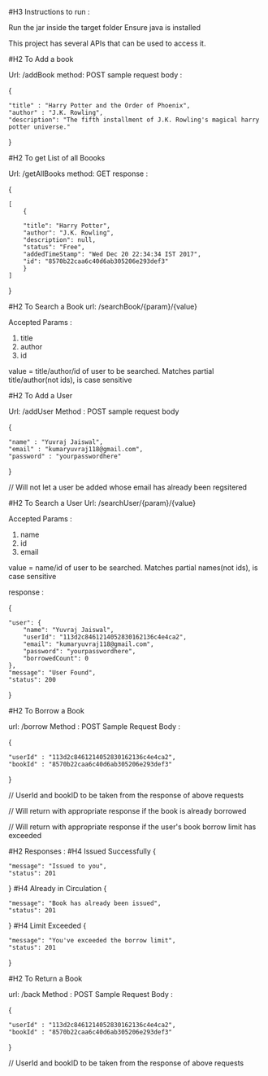 #H3 Instructions to run :

Run the jar inside the target folder
Ensure java is installed


This project has several APIs that can be used to access it.



#H2 To Add a book

Url: /addBook
method: POST
sample request body :

{

	"title" : "Harry Potter and the Order of Phoenix",
	"author" : "J.K. Rowling",
	"description": "The fifth installment of J.K. Rowling's magical harry potter universe."
}

#H2 To get List of all Boooks

Url: /getAllBooks
method: GET
response :

{

	[
	    {

		"title": "Harry Potter",
		"author": "J.K. Rowling",
		"description": null,
		"status": "Free",
		"addedTimeStamp": "Wed Dec 20 22:34:34 IST 2017",
		"id": "8570b22caa6c40d6ab305206e293def3"
	    }
	]
}


#H2 To Search a Book
url: /searchBook/{param}/{value}

Accepted Params : 
1. title
2. author
3. id

value = title/author/id of user to be searched. Matches partial title/author(not ids), is case sensitive


#H2 To Add a User

Url: /addUser
Method :  POST
sample request body

{

	"name" : "Yuvraj Jaiswal",
	"email" : "kumaryuvraj118@gmail.com",
	"password" : "yourpasswordhere"

}

// Will not let a user be added whose email has already been regsitered

#H2 To Search a User
Url: /searchUser/{param}/{value}

Accepted Params : 
1. name
2. id
3. email

value = name/id of user to be searched. Matches partial names(not ids), is case sensitive

response :

{

    "user": {
        "name": "Yuvraj Jaiswal",
        "userId": "113d2c8461214052830162136c4e4ca2",
        "email": "kumaryuvraj118@gmail.com",
        "password": "yourpasswordhere",
        "borrowedCount": 0
    },
    "message": "User Found",
    "status": 200
}

#H2 To Borrow a Book

url: /borrow
Method : POST
Sample Request Body :

{

	"userId" : "113d2c8461214052830162136c4e4ca2",
	"bookId" : "8570b22caa6c40d6ab305206e293def3"
}

// UserId and bookID to be taken from the response of above requests

// Will return with appropriate response if the book is already borrowed

// Will return with appropriate response if the user's book borrow limit has exceeded

#H2 Responses : 
#H4 Issued Successfully
{

    "message": "Issued to you",
    "status": 201
}
#H4 Already in Circulation
{

    "message": "Book has already been issued",
    "status": 201
}
#H4 Limit Exceeded
{

    "message": "You've exceeded the borrow limit",
    "status": 201
}



#H2 To Return a Book

url: /back
Method : POST
Sample Request Body :

{

	"userId" : "113d2c8461214052830162136c4e4ca2",
	"bookId" : "8570b22caa6c40d6ab305206e293def3"
}

// UserId and bookID to be taken from the response of above requests


